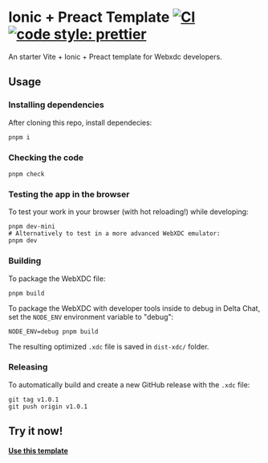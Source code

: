 # Ionic + Preact Template [![CI](https://github.com/webxdc/webxdc-ionic-preact/actions/workflows/ci.yml/badge.svg)](https://github.com/webxdc/webxdc-ionic-preact/actions/workflows/ci.yml) [![code style: prettier](https://img.shields.io/badge/code_style-prettier-ff69b4.svg?style=flat-square)](https://github.com/prettier/prettier)

An starter Vite + Ionic + Preact template for Webxdc developers.

## Usage

### Installing dependencies

After cloning this repo, install dependecies:

```
pnpm i
```

### Checking the code

```
pnpm check
```

### Testing the app in the browser

To test your work in your browser (with hot reloading!) while developing:

```
pnpm dev-mini
# Alternatively to test in a more advanced WebXDC emulator:
pnpm dev
```

### Building

To package the WebXDC file:

```
pnpm build
```

To package the WebXDC with developer tools inside to debug in Delta Chat, set the `NODE_ENV`
environment variable to "debug":

```
NODE_ENV=debug pnpm build
```

The resulting optimized `.xdc` file is saved in `dist-xdc/` folder.

### Releasing

To automatically build and create a new GitHub release with the `.xdc` file:

```
git tag v1.0.1
git push origin v1.0.1
```

## Try it now!

[**Use this template**](https://github.com/webxdc/webxdc-ionic-preact/generate)
